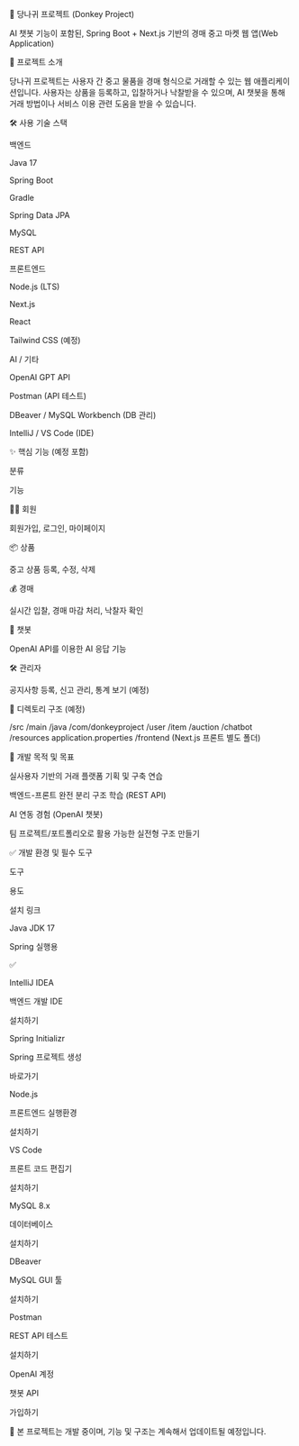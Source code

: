 🫏 당나귀 프로젝트 (Donkey Project)

AI 챗봇 기능이 포함된, Spring Boot + Next.js 기반의 경매 중고 마켓 웹 앱(Web Application)

📌 프로젝트 소개

당나귀 프로젝트는 사용자 간 중고 물품을 경매 형식으로 거래할 수 있는 웹 애플리케이션입니다.
사용자는 상품을 등록하고, 입찰하거나 낙찰받을 수 있으며, AI 챗봇을 통해 거래 방법이나 서비스 이용 관련 도움을 받을 수 있습니다.

🛠️ 사용 기술 스택

백엔드

Java 17

Spring Boot

Gradle

Spring Data JPA

MySQL

REST API

프론트엔드

Node.js (LTS)

Next.js

React

Tailwind CSS (예정)

AI / 기타

OpenAI GPT API

Postman (API 테스트)

DBeaver / MySQL Workbench (DB 관리)

IntelliJ / VS Code (IDE)

✨ 핵심 기능 (예정 포함)

분류

기능

🧑‍💼 회원

회원가입, 로그인, 마이페이지

📦 상품

중고 상품 등록, 수정, 삭제

💰 경매

실시간 입찰, 경매 마감 처리, 낙찰자 확인

🧠 챗봇

OpenAI API를 이용한 AI 응답 기능

🛠 관리자

공지사항 등록, 신고 관리, 통계 보기 (예정)

📁 디렉토리 구조 (예정)

/src
  /main
    /java
      /com/donkeyproject
        /user
        /item
        /auction
        /chatbot
    /resources
      application.properties
  /frontend (Next.js 프론트 별도 폴더)

🧠 개발 목적 및 목표

실사용자 기반의 거래 플랫폼 기획 및 구축 연습

백엔드-프론트 완전 분리 구조 학습 (REST API)

AI 연동 경험 (OpenAI 챗봇)

팀 프로젝트/포트폴리오로 활용 가능한 실전형 구조 만들기

✅ 개발 환경 및 필수 도구

도구

용도

설치 링크

Java JDK 17

Spring 실행용

✅

IntelliJ IDEA

백엔드 개발 IDE

설치하기

Spring Initializr

Spring 프로젝트 생성

바로가기

Node.js

프론트엔드 실행환경

설치하기

VS Code

프론트 코드 편집기

설치하기

MySQL 8.x

데이터베이스

설치하기

DBeaver

MySQL GUI 툴

설치하기

Postman

REST API 테스트

설치하기

OpenAI 계정

챗봇 API

가입하기

🚧 본 프로젝트는 개발 중이며, 기능 및 구조는 계속해서 업데이트될 예정입니다.
